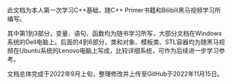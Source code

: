 此文档为本人第一次学习C++基础，随C++ Primer书籍和Bilibili黑马视频学习所编写。

其中第1到3部分，变量、语句、函数均为随书学习所写，大部分文档在Windows系统的Dell电脑上。后面的4到6部分，类和对象、模板类、STL容器均为随黑马视频在Ubuntu系统的Lenovo电脑上写成，比较详细系统，可作为后续进一步学习参考。

文档总体完成于2022年9月上旬，整理修改并上传至GitHub于2022年11月15日。